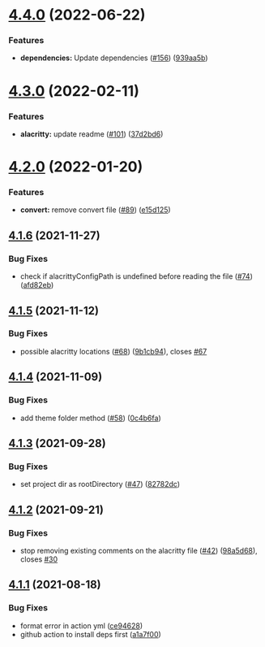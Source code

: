 # [4.4.0](https://github.com/rajasegar/alacritty-themes/compare/v4.3.0...v4.4.0) (2022-06-22)


### Features

* **dependencies:** Update dependencies ([#156](https://github.com/rajasegar/alacritty-themes/issues/156)) ([939aa5b](https://github.com/rajasegar/alacritty-themes/commit/939aa5b602bd8538ba0867bec39ef89c6262e059))

# [4.3.0](https://github.com/rajasegar/alacritty-themes/compare/v4.2.0...v4.3.0) (2022-02-11)


### Features

* **alacritty:** update readme ([#101](https://github.com/rajasegar/alacritty-themes/issues/101)) ([37d2bd6](https://github.com/rajasegar/alacritty-themes/commit/37d2bd6911d6328addbb51b98ef9cc269e8110d8))

# [4.2.0](https://github.com/rajasegar/alacritty-themes/compare/v4.1.6...v4.2.0) (2022-01-20)


### Features

* **convert:** remove convert file ([#89](https://github.com/rajasegar/alacritty-themes/issues/89)) ([e15d125](https://github.com/rajasegar/alacritty-themes/commit/e15d12571de91f99ef66f132f0487c035d94f47d))

## [4.1.6](https://github.com/rajasegar/alacritty-themes/compare/v4.1.5...v4.1.6) (2021-11-27)


### Bug Fixes

* check if alacrittyConfigPath is undefined before reading the file ([#74](https://github.com/rajasegar/alacritty-themes/issues/74)) ([afd82eb](https://github.com/rajasegar/alacritty-themes/commit/afd82ebbe516bf942a6f0cefb6438b207d6590fc))

## [4.1.5](https://github.com/rajasegar/alacritty-themes/compare/v4.1.4...v4.1.5) (2021-11-12)


### Bug Fixes

* possible alacritty locations ([#68](https://github.com/rajasegar/alacritty-themes/issues/68)) ([9b1cb94](https://github.com/rajasegar/alacritty-themes/commit/9b1cb94de6ec6ad97c6508107b2ae886c812ec11)), closes [#67](https://github.com/rajasegar/alacritty-themes/issues/67)

## [4.1.4](https://github.com/rajasegar/alacritty-themes/compare/v4.1.3...v4.1.4) (2021-11-09)


### Bug Fixes

* add theme folder method ([#58](https://github.com/rajasegar/alacritty-themes/issues/58)) ([0c4b6fa](https://github.com/rajasegar/alacritty-themes/commit/0c4b6fa5978c12b1c8be6a84db195c70b2d22404))

## [4.1.3](https://github.com/rajasegar/alacritty-themes/compare/v4.1.2...v4.1.3) (2021-09-28)


### Bug Fixes

* set project dir as rootDirectory ([#47](https://github.com/rajasegar/alacritty-themes/issues/47)) ([82782dc](https://github.com/rajasegar/alacritty-themes/commit/82782dcb0bdb3c404881562e6e1e25adc54f4e78))

## [4.1.2](https://github.com/rajasegar/alacritty-themes/compare/v4.1.1...v4.1.2) (2021-09-21)


### Bug Fixes

* stop removing existing comments on the alacritty file ([#42](https://github.com/rajasegar/alacritty-themes/issues/42)) ([98a5d68](https://github.com/rajasegar/alacritty-themes/commit/98a5d68d4be76eb8a7e9ccd9277ada5a44ef71e6)), closes [#30](https://github.com/rajasegar/alacritty-themes/issues/30)

## [4.1.1](https://github.com/rajasegar/alacritty-themes/compare/v4.1.0...v4.1.1) (2021-08-18)


### Bug Fixes

* format error in action yml ([ce94628](https://github.com/rajasegar/alacritty-themes/commit/ce9462883f7f56fd3f49377b6c90a574f560baff))
* github action to install deps first ([a1a7f00](https://github.com/rajasegar/alacritty-themes/commit/a1a7f0053e83827b5de511a5ba17537278970473))
